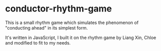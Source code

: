 # conductor-rhythm-game
This is a small rhythm game which simulates the phenomenon of "conducting ahead" in its simplest form.

It's written in JavaScript, I built it on the rhythm game by Liang Xin, Chloe and modified to fit to my needs.
